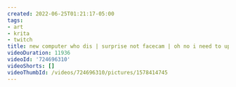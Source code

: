 ```yaml
---
created: 2022-06-25T01:21:17-05:00
tags:
- art
- krita
- twitch
title: new computer who dis | surprise not facecam | oh no i need to upload my VODs
videoDuration: 11936
videoId: '724696310'
videoShorts: []
videoThumbId: /videos/724696310/pictures/1578414745
---
```

